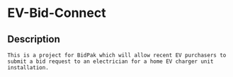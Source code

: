 # EV-Bid-Connect

## Description

    This is a project for BidPak which will allow recent EV purchasers to submit a bid request to an electrician for a home EV charger unit installation.
